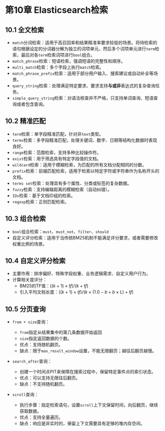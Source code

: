 # 第10章 Elasticsearch检索

## 10.1 全文检索

- `match`分词检索：适用于高召回率和结果精准率要求较低的场景。将待检索的语句根据设定的分词器分解为独立的词项单元，然后多个词项单元进行`term`检索，最后对各`term`检索词项进行`bool`组合。
- `match_phrase`检索：短语检索，强调短语的完整性和顺序。
- `multi_match`检索：多个字段上执行`match`检索。
- `match_phrase_prefix`检索：适用于部分用户输入、搜索建议或自动补全等场景。
- `query_string`检索：处理满足特定要求、要求支持**与或非**表达式的复杂查询任务。
- `simple_query_string`检索：对语法核查并不严格，只支持单词查询、短语查询或者包含查询。

## 10.2 精准匹配

- `term`检索：单字段精准匹配，针对非`text`类型。
- `terms`检索：多字段精准匹配，处理关键词、数字、日期等结构化数据时表现良好。
- `range`检索：范围检索，支持多种比较操作符。
- `exist`检索：用于筛选具有特定字段值的文档。
- `wildcard`检索：适用于模糊检索，为匹配的所有文档分配相同的分数。
- `prefix`检索：前缀匹配检索，适用于检索以特定字符或字符串作为名称开头的文档。
- `terms set`检索：处理具有多个属性、分类或标签的复杂数据。
- `fuzzy`检索：支持编辑距离的模糊检索（自动纠错）。
- `IDs`检索：基于文档ID组的检索。  
- `regexp`检索：正则匹配检索。

## 10.3 组合检索

- `bool`组合检索：`must`、`must_not`、`filter`、`should`
- 自定义评分检索：适用于当传统BM25机制不能满足评分要求，或者需要修改权重比例的场景。

## 10.4 自定义评分检索

- 主要作用：排序偏好、特殊字段权重、业务逻辑需求、自定义用户行为。
- 计算相关度评分：
    - BM25的TF值：$((k + 1) \times tf) / (k + tf)$
    - 引入平均文档长度：$((k + 1) \times tf) / (k \times (1.0 - b + b \times L) + tf)$

## 10.5 分页查询

- `from + size`查询：
    - `from`指定从结果集中的第几条数据开始返回
    - `size`指定返回数据的个数。
    - 优点：支持随机翻页。
    - 缺点：限于`max_result_window`设置，不能无限翻页；越往后翻页越慢。
    
- `search_after`查询：
    - 创建一个时间点PIT来保障在搜索过程中，保留特定事件点的索引状态。
    - 优点：可以支持无限往后翻页。
    - 缺点：不支持随机翻页。
    
- `scroll`查询：
    - 执行步骤：指定检索语句，设置`scroll`上下文保留时间，向后翻页，继续获取数据。
    - 优点：支持全量遍历。
    - 缺点：响应是非实时的，保留上下文需要具有足够的堆内存空间。
    